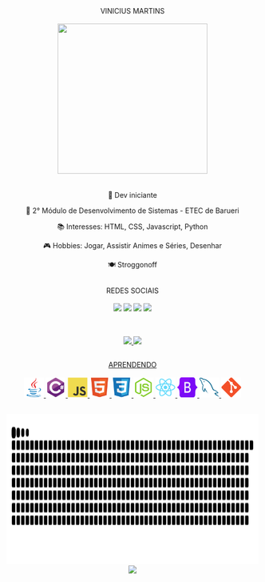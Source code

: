 <div align="center"
   <h3>VINICIUS MARTINS</h3>
<div/>


<div align="center"><br>
   <img width="300" height="300" src="https://media1.giphy.com/media/ggKcYuG0MzJhOzyGCd/giphy.gif?cid=ecf05e47p3pqu7yww2j2aylvasvo47rycp0jyllbr6u6jy0c&rid=giphy.gif&ct=g"/>
</div>

<div align="center"><br>
   <p>🌱 Dev iniciante</p>
   <p>🍁 2° Módulo de Desenvolvimento de Sistemas - ETEC de Barueri</p>
   <p> 📚 Interesses: HTML, CSS, Javascript, Python</p>
   <p> 🎮 Hobbies: Jogar, Assistir Animes e Séries, Desenhar</p>
   <p> 🍽️ Stroggonoff</p> 
</div>

##

<div align="center"
   <h3>REDES SOCIAIS</h3>
<div/>

<div align="center" style="display: inline_block"><br>
   <a href = "mailto:viniciusmartins01112@gmail.com"><img src="https://img.shields.io/badge/-Gmail-%23333?style=for-the-badge&logo=gmail&logoColor=white" target="_blank"></a>
   <a href="https://www.linkedin.com/in/vinicius-martins-947269201/" target="_blank"><img src="https://img.shields.io/badge/-LinkedIn-%230077B5?style=for-the-badge&logo=linkedin&logoColor=white" target="_blank"></a>
   <a href="https://www.instagram.com/viniciusmartinsv11/" target="_blank"><img src="https://img.shields.io/badge/-Instagram-%23E4405F?style=for-the-badge&logo=instagram&logoColor=white" target="_blank"></a>
   <a href="https://twitter.com/Viniciu90699842" target="_blank"><img src="https://img.shields.io/badge/Twitter-1DA1F2?style=for-the-badge&logo=twitter&logoColor=white" target="_blank"></a> 
</div>
  
##

<div align="center"><br>
   <a href="https://github.com/ViniciusM11">
   <img height="160em" src="https://github-readme-stats.vercel.app/api?username=ViniciusM11&show_icons=true&theme=monokai&include_all_commits=true&count_private=true"/>
   <img height="160em" src="https://github-readme-stats.vercel.app/api/top-langs/?username=ViniciusM11&layout=compact&langs_count=7&theme=monokai"/>
</div>
  
##
  
<div align="center"
   <h3>APRENDENDO</h3>
<div/>
  
<div align="center"><br>
   <img height="40" src="https://github.com/devicons/devicon/blob/master/icons/java/java-original.svg">
   <img height="40" src="https://github.com/devicons/devicon/blob/master/icons/csharp/csharp-original.svg">
   <img height="40" src="https://github.com/devicons/devicon/blob/master/icons/javascript/javascript-original.svg">
   <img height="40" src="https://github.com/devicons/devicon/blob/master/icons/html5/html5-original.svg">
   <img height="40" src="https://github.com/devicons/devicon/blob/master/icons/css3/css3-original.svg">
   <img height="40" src="https://github.com/devicons/devicon/blob/master/icons/nodejs/nodejs-original.svg">
   <img height="40" src="https://github.com/devicons/devicon/blob/master/icons/react/react-original.svg">
   <img height="40" src="https://github.com/devicons/devicon/blob/master/icons/bootstrap/bootstrap-original.svg">
   <img height="40" src="https://github.com/devicons/devicon/blob/master/icons/mysql/mysql-original.svg">
   <img height="40" src="https://github.com/devicons/devicon/blob/master/icons/git/git-original.svg">
</div>

  ##

<div align="center">
   <img width="750" height="300" src="https://github.com/ViniciusM11/ViniciusM11/blob/output/github-contribution-grid-snake.svg"/>
</div>
  
  
<div align="center"> 
   <img alingn="center" src="https://profile-counter.glitch.me/ViniciusM11/count.svg"/>
</div>
